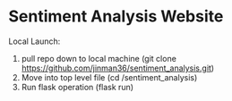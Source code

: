 # Sentiment Analysis Website

Local Launch:

1. pull repo down to local machine (git clone https://github.com/jinman36/sentiment_analysis.git)
2. Move into top level file (cd /sentiment_analysis)
3. Run flask operation (flask run)

